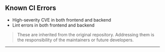 ## Known CI Errors

- High-severity CVE in both frontend and backend  
- Lint errors in both frontend and backend  

> These are inherited from the original repository. Addressing them is the responsibility of the maintainers or future developers.

---